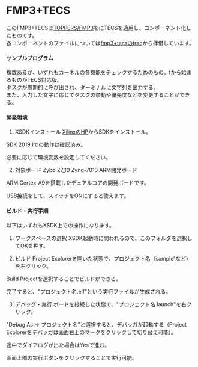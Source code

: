 # FMP3+TECS
このFMP3+TECSは[TOPPERS/FMP3](https://www.toppers.jp/fmp3-kernel.html)をにTECSを適用し、コンポーネント化したものです。
<br>
各コンポーネントのファイルについては[fmp3+tecsのtrac](https://dev.toppers.jp/trac/tecs/browser/toppers/fmp3%2Btecs)から拝借しています。

#### サンプルプログラム
複数あるが、いずれもカーネルの各機能をチェックするためのもの。tから始まるものがTECS対応版。
<br>
タスクが周期的に呼び出され、ターミナルに文字列を出力する。
<br>
また、入力した文字に応じてタスクの挙動や優先度などを変更することができる。

#### 開発環境
1. XSDKインストール
[XilinxのHP](https://japan.xilinx.com/support/download/index.html/content/xilinx/ja/downloadNav/embedded-design-tools.html)からSDKをインストール。

SDK 2019.1での動作は確認済み。

必要に応じて環境変数を設定してください。

2. 対象ボード
Zybo Z7_10 Zynq-7010 ARM開発ボード

ARM Cortex-A9を搭載したデュアルコアの開発ボードです。

USB接続をして、スイッチをONにすると使えます。

#### ビルド・実行手順
以下はいずれもXSDK上での操作になります。
1. ワークスペースの選択
XSDK起動時に問われるので、このフォルダを選択してOKを押す。

2. ビルド
Project Explorerを開いた状態で、プロジェクト名（sample1など）を右クリック。

Build Projectを選択することでビルドができる。

完了すると、"プロジェクト名.elf"という実行ファイルが生成される。

3. デバッグ・実行
ボードを接続した状態で、"プロジェクト名.launch"を右クリック。

"Debug As -> プロジェクト名"と選択すると、デバッガが起動する（Project Explorerをデバッガは画面右上のマークをクリックして切り替え可能）。

途中でダイアログが出た場合はYesで進む。

画面上部の実行ボタンをクリックすることで実行可能。
